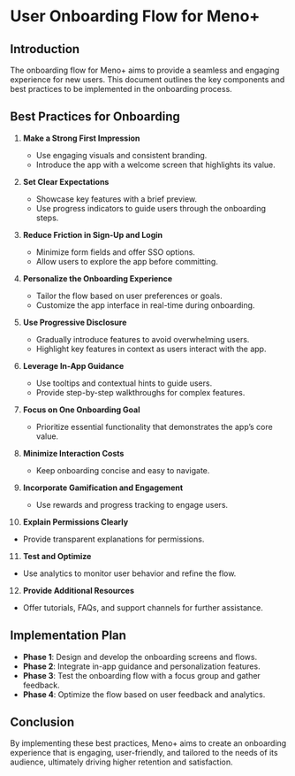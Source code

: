 # User Onboarding Flow for Meno+

## Introduction
The onboarding flow for Meno+ aims to provide a seamless and engaging experience for new users. This document outlines the key components and best practices to be implemented in the onboarding process.

## Best Practices for Onboarding
1. **Make a Strong First Impression**
   - Use engaging visuals and consistent branding.
   - Introduce the app with a welcome screen that highlights its value.

2. **Set Clear Expectations**
   - Showcase key features with a brief preview.
   - Use progress indicators to guide users through the onboarding steps.

3. **Reduce Friction in Sign-Up and Login**
   - Minimize form fields and offer SSO options.
   - Allow users to explore the app before committing.

4. **Personalize the Onboarding Experience**
   - Tailor the flow based on user preferences or goals.
   - Customize the app interface in real-time during onboarding.

5. **Use Progressive Disclosure**
   - Gradually introduce features to avoid overwhelming users.
   - Highlight key features in context as users interact with the app.

6. **Leverage In-App Guidance**
   - Use tooltips and contextual hints to guide users.
   - Provide step-by-step walkthroughs for complex features.

7. **Focus on One Onboarding Goal**
   - Prioritize essential functionality that demonstrates the app’s core value.

8. **Minimize Interaction Costs**
   - Keep onboarding concise and easy to navigate.

9. **Incorporate Gamification and Engagement**
   - Use rewards and progress tracking to engage users.

10. **Explain Permissions Clearly**
   - Provide transparent explanations for permissions.

11. **Test and Optimize**
   - Use analytics to monitor user behavior and refine the flow.

12. **Provide Additional Resources**
   - Offer tutorials, FAQs, and support channels for further assistance.

## Implementation Plan
- **Phase 1**: Design and develop the onboarding screens and flows.
- **Phase 2**: Integrate in-app guidance and personalization features.
- **Phase 3**: Test the onboarding flow with a focus group and gather feedback.
- **Phase 4**: Optimize the flow based on user feedback and analytics.

## Conclusion
By implementing these best practices, Meno+ aims to create an onboarding experience that is engaging, user-friendly, and tailored to the needs of its audience, ultimately driving higher retention and satisfaction.